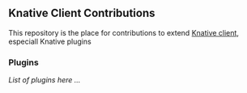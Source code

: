 ## Knative Client Contributions

This repository is the place for contributions to extend [Knative client](https://github.com/knative/client), especiall Knative plugins


### Plugins

_List of plugins here ..._

